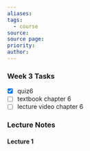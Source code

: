 ```yaml
---
aliases: 
tags:
  - course
source: 
source page: 
priority: 
author:
---
```

### Week 3 Tasks
- [x] quiz6
- [ ] textbook chapter 6
- [ ] lecture video chapter 6

### Lecture Notes
#### Lecture 1
